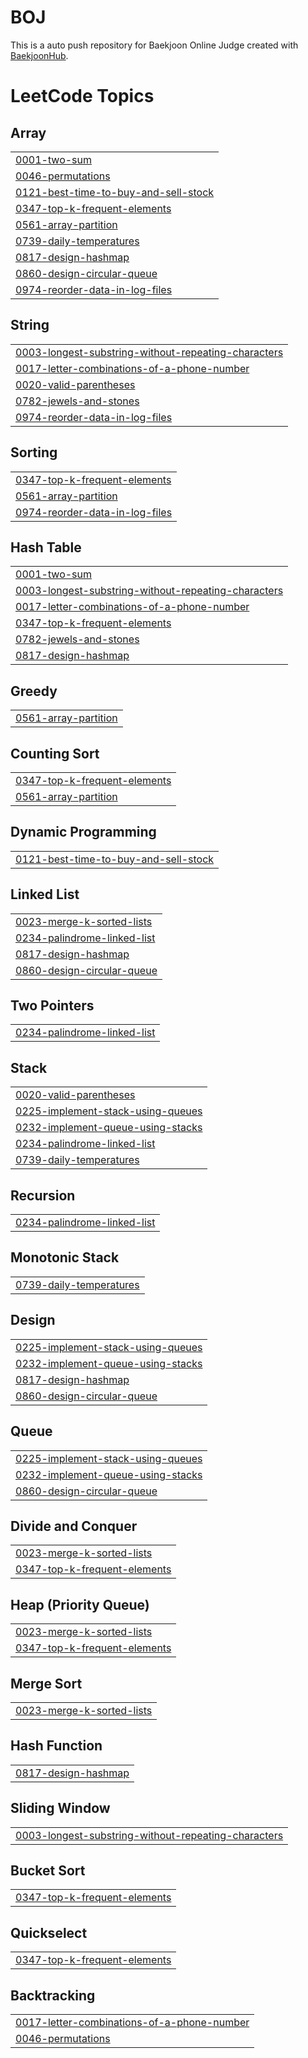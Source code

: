 # BOJ
This is a auto push repository for Baekjoon Online Judge created with [BaekjoonHub](https://github.com/BaekjoonHub/BaekjoonHub).

<!---LeetCode Topics Start-->
# LeetCode Topics
## Array
|  |
| ------- |
| [0001-two-sum](https://github.com/SungchoonPark/BOJ/tree/master/0001-two-sum) |
| [0046-permutations](https://github.com/SungchoonPark/BOJ/tree/master/0046-permutations) |
| [0121-best-time-to-buy-and-sell-stock](https://github.com/SungchoonPark/BOJ/tree/master/0121-best-time-to-buy-and-sell-stock) |
| [0347-top-k-frequent-elements](https://github.com/SungchoonPark/BOJ/tree/master/0347-top-k-frequent-elements) |
| [0561-array-partition](https://github.com/SungchoonPark/BOJ/tree/master/0561-array-partition) |
| [0739-daily-temperatures](https://github.com/SungchoonPark/BOJ/tree/master/0739-daily-temperatures) |
| [0817-design-hashmap](https://github.com/SungchoonPark/BOJ/tree/master/0817-design-hashmap) |
| [0860-design-circular-queue](https://github.com/SungchoonPark/BOJ/tree/master/0860-design-circular-queue) |
| [0974-reorder-data-in-log-files](https://github.com/SungchoonPark/BOJ/tree/master/0974-reorder-data-in-log-files) |
## String
|  |
| ------- |
| [0003-longest-substring-without-repeating-characters](https://github.com/SungchoonPark/BOJ/tree/master/0003-longest-substring-without-repeating-characters) |
| [0017-letter-combinations-of-a-phone-number](https://github.com/SungchoonPark/BOJ/tree/master/0017-letter-combinations-of-a-phone-number) |
| [0020-valid-parentheses](https://github.com/SungchoonPark/BOJ/tree/master/0020-valid-parentheses) |
| [0782-jewels-and-stones](https://github.com/SungchoonPark/BOJ/tree/master/0782-jewels-and-stones) |
| [0974-reorder-data-in-log-files](https://github.com/SungchoonPark/BOJ/tree/master/0974-reorder-data-in-log-files) |
## Sorting
|  |
| ------- |
| [0347-top-k-frequent-elements](https://github.com/SungchoonPark/BOJ/tree/master/0347-top-k-frequent-elements) |
| [0561-array-partition](https://github.com/SungchoonPark/BOJ/tree/master/0561-array-partition) |
| [0974-reorder-data-in-log-files](https://github.com/SungchoonPark/BOJ/tree/master/0974-reorder-data-in-log-files) |
## Hash Table
|  |
| ------- |
| [0001-two-sum](https://github.com/SungchoonPark/BOJ/tree/master/0001-two-sum) |
| [0003-longest-substring-without-repeating-characters](https://github.com/SungchoonPark/BOJ/tree/master/0003-longest-substring-without-repeating-characters) |
| [0017-letter-combinations-of-a-phone-number](https://github.com/SungchoonPark/BOJ/tree/master/0017-letter-combinations-of-a-phone-number) |
| [0347-top-k-frequent-elements](https://github.com/SungchoonPark/BOJ/tree/master/0347-top-k-frequent-elements) |
| [0782-jewels-and-stones](https://github.com/SungchoonPark/BOJ/tree/master/0782-jewels-and-stones) |
| [0817-design-hashmap](https://github.com/SungchoonPark/BOJ/tree/master/0817-design-hashmap) |
## Greedy
|  |
| ------- |
| [0561-array-partition](https://github.com/SungchoonPark/BOJ/tree/master/0561-array-partition) |
## Counting Sort
|  |
| ------- |
| [0347-top-k-frequent-elements](https://github.com/SungchoonPark/BOJ/tree/master/0347-top-k-frequent-elements) |
| [0561-array-partition](https://github.com/SungchoonPark/BOJ/tree/master/0561-array-partition) |
## Dynamic Programming
|  |
| ------- |
| [0121-best-time-to-buy-and-sell-stock](https://github.com/SungchoonPark/BOJ/tree/master/0121-best-time-to-buy-and-sell-stock) |
## Linked List
|  |
| ------- |
| [0023-merge-k-sorted-lists](https://github.com/SungchoonPark/BOJ/tree/master/0023-merge-k-sorted-lists) |
| [0234-palindrome-linked-list](https://github.com/SungchoonPark/BOJ/tree/master/0234-palindrome-linked-list) |
| [0817-design-hashmap](https://github.com/SungchoonPark/BOJ/tree/master/0817-design-hashmap) |
| [0860-design-circular-queue](https://github.com/SungchoonPark/BOJ/tree/master/0860-design-circular-queue) |
## Two Pointers
|  |
| ------- |
| [0234-palindrome-linked-list](https://github.com/SungchoonPark/BOJ/tree/master/0234-palindrome-linked-list) |
## Stack
|  |
| ------- |
| [0020-valid-parentheses](https://github.com/SungchoonPark/BOJ/tree/master/0020-valid-parentheses) |
| [0225-implement-stack-using-queues](https://github.com/SungchoonPark/BOJ/tree/master/0225-implement-stack-using-queues) |
| [0232-implement-queue-using-stacks](https://github.com/SungchoonPark/BOJ/tree/master/0232-implement-queue-using-stacks) |
| [0234-palindrome-linked-list](https://github.com/SungchoonPark/BOJ/tree/master/0234-palindrome-linked-list) |
| [0739-daily-temperatures](https://github.com/SungchoonPark/BOJ/tree/master/0739-daily-temperatures) |
## Recursion
|  |
| ------- |
| [0234-palindrome-linked-list](https://github.com/SungchoonPark/BOJ/tree/master/0234-palindrome-linked-list) |
## Monotonic Stack
|  |
| ------- |
| [0739-daily-temperatures](https://github.com/SungchoonPark/BOJ/tree/master/0739-daily-temperatures) |
## Design
|  |
| ------- |
| [0225-implement-stack-using-queues](https://github.com/SungchoonPark/BOJ/tree/master/0225-implement-stack-using-queues) |
| [0232-implement-queue-using-stacks](https://github.com/SungchoonPark/BOJ/tree/master/0232-implement-queue-using-stacks) |
| [0817-design-hashmap](https://github.com/SungchoonPark/BOJ/tree/master/0817-design-hashmap) |
| [0860-design-circular-queue](https://github.com/SungchoonPark/BOJ/tree/master/0860-design-circular-queue) |
## Queue
|  |
| ------- |
| [0225-implement-stack-using-queues](https://github.com/SungchoonPark/BOJ/tree/master/0225-implement-stack-using-queues) |
| [0232-implement-queue-using-stacks](https://github.com/SungchoonPark/BOJ/tree/master/0232-implement-queue-using-stacks) |
| [0860-design-circular-queue](https://github.com/SungchoonPark/BOJ/tree/master/0860-design-circular-queue) |
## Divide and Conquer
|  |
| ------- |
| [0023-merge-k-sorted-lists](https://github.com/SungchoonPark/BOJ/tree/master/0023-merge-k-sorted-lists) |
| [0347-top-k-frequent-elements](https://github.com/SungchoonPark/BOJ/tree/master/0347-top-k-frequent-elements) |
## Heap (Priority Queue)
|  |
| ------- |
| [0023-merge-k-sorted-lists](https://github.com/SungchoonPark/BOJ/tree/master/0023-merge-k-sorted-lists) |
| [0347-top-k-frequent-elements](https://github.com/SungchoonPark/BOJ/tree/master/0347-top-k-frequent-elements) |
## Merge Sort
|  |
| ------- |
| [0023-merge-k-sorted-lists](https://github.com/SungchoonPark/BOJ/tree/master/0023-merge-k-sorted-lists) |
## Hash Function
|  |
| ------- |
| [0817-design-hashmap](https://github.com/SungchoonPark/BOJ/tree/master/0817-design-hashmap) |
## Sliding Window
|  |
| ------- |
| [0003-longest-substring-without-repeating-characters](https://github.com/SungchoonPark/BOJ/tree/master/0003-longest-substring-without-repeating-characters) |
## Bucket Sort
|  |
| ------- |
| [0347-top-k-frequent-elements](https://github.com/SungchoonPark/BOJ/tree/master/0347-top-k-frequent-elements) |
## Quickselect
|  |
| ------- |
| [0347-top-k-frequent-elements](https://github.com/SungchoonPark/BOJ/tree/master/0347-top-k-frequent-elements) |
## Backtracking
|  |
| ------- |
| [0017-letter-combinations-of-a-phone-number](https://github.com/SungchoonPark/BOJ/tree/master/0017-letter-combinations-of-a-phone-number) |
| [0046-permutations](https://github.com/SungchoonPark/BOJ/tree/master/0046-permutations) |
<!---LeetCode Topics End-->